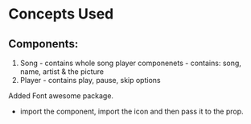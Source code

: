 # Concepts Used

## Components:
1) Song - contains whole song player componenets - contains: song, name, artist & the picture
2) Player - contains play, pause, skip options

Added Font awesome package.

- import the component, import the icon and then pass it to the prop.